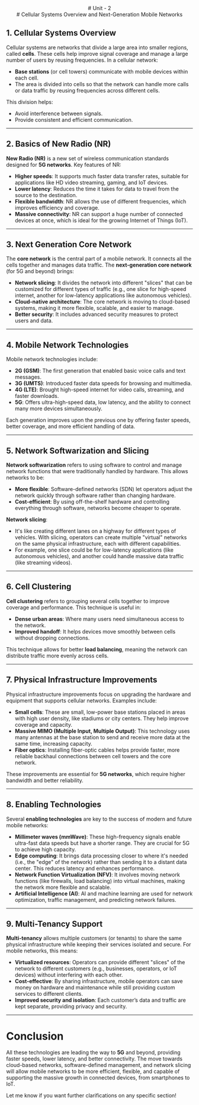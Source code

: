 <center> # Unit - 2 </center>
<center> # Cellular Systems Overview and Next-Generation Mobile Networks </center>

## 1. **Cellular Systems Overview**

Cellular systems are networks that divide a large area into smaller regions, called **cells**. These cells help improve signal coverage and manage a large number of users by reusing frequencies. In a cellular network:
- **Base stations** (or cell towers) communicate with mobile devices within each cell.
- The area is divided into cells so that the network can handle more calls or data traffic by reusing frequencies across different cells.

This division helps:
- Avoid interference between signals.
- Provide consistent and efficient communication.

---

## 2. **Basics of New Radio (NR)**

**New Radio (NR)** is a new set of wireless communication standards designed for **5G networks**. Key features of NR:
- **Higher speeds**: It supports much faster data transfer rates, suitable for applications like HD video streaming, gaming, and IoT devices.
- **Lower latency**: Reduces the time it takes for data to travel from the source to the destination.
- **Flexible bandwidth**: NR allows the use of different frequencies, which improves efficiency and coverage.
- **Massive connectivity**: NR can support a huge number of connected devices at once, which is ideal for the growing Internet of Things (IoT).

---

## 3. **Next Generation Core Network**

The **core network** is the central part of a mobile network. It connects all the cells together and manages data traffic. The **next-generation core network** (for 5G and beyond) brings:
- **Network slicing**: It divides the network into different "slices" that can be customized for different types of traffic (e.g., one slice for high-speed internet, another for low-latency applications like autonomous vehicles).
- **Cloud-native architecture**: The core network is moving to cloud-based systems, making it more flexible, scalable, and easier to manage.
- **Better security**: It includes advanced security measures to protect users and data.

---

## 4. **Mobile Network Technologies**

Mobile network technologies include:
- **2G (GSM)**: The first generation that enabled basic voice calls and text messages.
- **3G (UMTS)**: Introduced faster data speeds for browsing and multimedia.
- **4G (LTE)**: Brought high-speed internet for video calls, streaming, and faster downloads.
- **5G**: Offers ultra-high-speed data, low latency, and the ability to connect many more devices simultaneously.

Each generation improves upon the previous one by offering faster speeds, better coverage, and more efficient handling of data.

---

## 5. **Network Softwarization and Slicing**

**Network softwarization** refers to using software to control and manage network functions that were traditionally handled by hardware. This allows networks to be:
- **More flexible**: Software-defined networks (SDN) let operators adjust the network quickly through software rather than changing hardware.
- **Cost-efficient**: By using off-the-shelf hardware and controlling everything through software, networks become cheaper to operate.

**Network slicing**:
- It's like creating different lanes on a highway for different types of vehicles. With slicing, operators can create multiple "virtual" networks on the same physical infrastructure, each with different capabilities.
- For example, one slice could be for low-latency applications (like autonomous vehicles), and another could handle massive data traffic (like streaming videos).

---

## 6. **Cell Clustering**

**Cell clustering** refers to grouping several cells together to improve coverage and performance. This technique is useful in:
- **Dense urban areas**: Where many users need simultaneous access to the network.
- **Improved handoff**: It helps devices move smoothly between cells without dropping connections.

This technique allows for better **load balancing**, meaning the network can distribute traffic more evenly across cells.

---

## 7. **Physical Infrastructure Improvements**

Physical infrastructure improvements focus on upgrading the hardware and equipment that supports cellular networks. Examples include:
- **Small cells**: These are small, low-power base stations placed in areas with high user density, like stadiums or city centers. They help improve coverage and capacity.
- **Massive MIMO (Multiple Input, Multiple Output)**: This technology uses many antennas at the base station to send and receive more data at the same time, increasing capacity.
- **Fiber optics**: Installing fiber-optic cables helps provide faster, more reliable backhaul connections between cell towers and the core network.

These improvements are essential for **5G networks**, which require higher bandwidth and better reliability.

---

## 8. **Enabling Technologies**

Several **enabling technologies** are key to the success of modern and future mobile networks:
- **Millimeter waves (mmWave)**: These high-frequency signals enable ultra-fast data speeds but have a shorter range. They are crucial for 5G to achieve high capacity.
- **Edge computing**: It brings data processing closer to where it's needed (i.e., the "edge" of the network) rather than sending it to a distant data center. This reduces latency and enhances performance.
- **Network Function Virtualization (NFV)**: It involves moving network functions (like firewalls, load balancing) into virtual machines, making the network more flexible and scalable.
- **Artificial Intelligence (AI)**: AI and machine learning are used for network optimization, traffic management, and predicting network failures.

---

## 9. **Multi-Tenancy Support**

**Multi-tenancy** allows multiple customers (or tenants) to share the same physical infrastructure while keeping their services isolated and secure. For mobile networks, this means:
- **Virtualized resources**: Operators can provide different "slices" of the network to different customers (e.g., businesses, operators, or IoT devices) without interfering with each other.
- **Cost-effective**: By sharing infrastructure, mobile operators can save money on hardware and maintenance while still providing custom services to different clients.
- **Improved security and isolation**: Each customer’s data and traffic are kept separate, providing privacy and security.

---

# Conclusion

All these technologies are leading the way to **5G** and beyond, providing faster speeds, lower latency, and better connectivity. The move towards cloud-based networks, software-defined management, and network slicing will allow mobile networks to be more efficient, flexible, and capable of supporting the massive growth in connected devices, from smartphones to IoT.

Let me know if you want further clarifications on any specific section!
